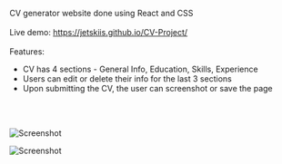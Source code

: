 CV generator website done using React and CSS
<br>
<br>
Live demo: https://jetskiis.github.io/CV-Project/
<br>
<br>
Features:
- CV has 4 sections - General Info, Education, Skills, Experience
- Users can edit or delete their info for the last 3 sections
- Upon submitting the CV, the user can screenshot or save the page
<br>
<br>

![Screenshot](https://user-images.githubusercontent.com/31109249/171965173-a01565b2-6ded-4f2a-bdc1-0306d076df95.png)


![Screenshot](https://user-images.githubusercontent.com/31109249/171965194-20ad8991-6125-4a9d-a936-d2612e798d8a.png)
